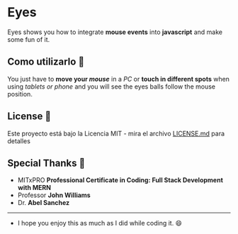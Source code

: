 # Eyes
Eyes shows you how to integrate **mouse events** into **javascript** and make some fun of it. 

## Como utilizarlo :rocket:
You just have to **move your _mouse_** in a *PC* or **touch in different spots** when using *tablets or phone* and you will see the eyes balls follow the mouse position.

## License :page_facing_up:

Este proyecto está bajo la Licencia MIT - mira el archivo [LICENSE.md](LICENSE.md) para detalles

## Special Thanks :gift:
* MITxPRO  **Professional Certificate in Coding: Full Stack Development with MERN**
* Professor **John Williams** 
* Dr. **Abel Sanchez**

---


* I hope you enjoy this as much as I did while coding it. :smile:

